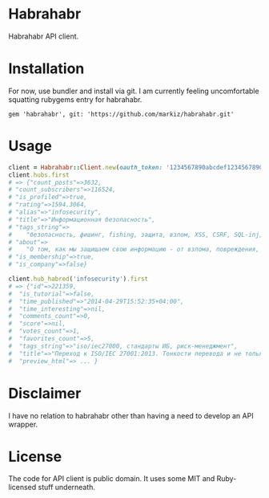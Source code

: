 # Habrahabr

Habrahabr API client.

# Installation

For now, use bundler and install via git. I am currently feeling uncomfortable squatting rubygems entry for habrahabr.

```
gem 'habrahabr', git: 'https://github.com/markiz/habrahabr.git'
```

# Usage

```ruby
client = Habrahabr::Client.new(oauth_token: '1234567890abcdef1234567890abcdef12345678', client_id: '1234567890abcdef.12345678')
client.hubs.first
# => {"count_posts"=>3632,
# "count_subscribers"=>116524,
# "is_profiled"=>true,
# "rating"=>1594.3064,
# "alias"=>"infosecurity",
# "title"=>"Информационная безопасность",
# "tags_string"=>
#    "безопасность, фишинг, fishing, защита, взлом, XSS, CSRF, SQL-inj, sql-инъекция, PHP-inj, DoS, DDoS, социальная инженерия, capcha, капча, sql injection, php injection, хакер, хакеры, хакерская атака",
# "about"=>
#    "О том, как мы защищаем свою информацию - от взлома, повреждения, фишинга и т.д. Новости мира anti-virus, anti-spam, anti-spy  и т.д.\r\n\r\nЛичные впечатления, опыт, мнения.",
# "is_membership"=>true,
# "is_company"=>false}

client.hub_habred('infosecurity').first
# => {"id"=>221359,
#  "is_tutorial"=>false,
#  "time_published"=>"2014-04-29T15:52:35+04:00",
#  "time_interesting"=>nil,
#  "comments_count"=>0,
#  "score"=>nil,
#  "votes_count"=>1,
#  "favorites_count"=>5,
#  "tags_string"=>"iso/iec27000, стандарты ИБ, риск-менеджмент",
#  "title"=>"Переход к ISO/IEC 27001:2013. Тонкости перевода и не только",
#  "preview_html"=> ... }
```

# Disclaimer

I have no relation to habrahabr other than having a need to develop an API wrapper.

# License

The code for API client is public domain. It uses some MIT and Ruby-licensed stuff underneath.

